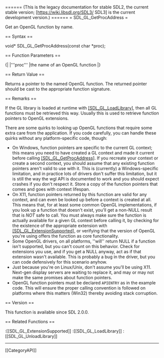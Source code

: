 ====== (This is the legacy documentation for stable SDL2, the current stable version; [https://wiki.libsdl.org/SDL3/ SDL3] is the current development version.) ======
= SDL_GL_GetProcAddress =

Get an OpenGL function by name.

== Syntax ==

<syntaxhighlight lang='c'>
void* SDL_GL_GetProcAddress(const char *proc);
</syntaxhighlight>

== Function Parameters ==

{|
|'''proc'''
|the name of an OpenGL function
|}

== Return Value ==

Returns a pointer to the named OpenGL function. The returned pointer should
be cast to the appropriate function signature.

== Remarks ==

If the GL library is loaded at runtime with [[SDL_GL_LoadLibrary]](), then
all GL functions must be retrieved this way. Usually this is used to
retrieve function pointers to OpenGL extensions.

There are some quirks to looking up OpenGL functions that require some
extra care from the application. If you code carefully, you can handle
these quirks without any platform-specific code, though:

* On Windows, function pointers are specific to the current GL context; this means you need to have created a GL context and made it current before calling [[SDL_GL_GetProcAddress]](). If you recreate your context or create a second context, you should assume that any existing function pointers aren't valid to use with it. This is (currently) a Windows-specific limitation, and in practice lots of drivers don't suffer this limitation, but it is still the way the wgl API is documented to work and you should expect crashes if you don't respect it. Store a copy of the function pointers that comes and goes with context lifespan.
* On X11, function pointers returned by this function are valid for any context, and can even be looked up before a context is created at all. This means that, for at least some common OpenGL implementations, if you look up a function that doesn't exist, you'll get a non-NULL result that is _NOT_ safe to call. You must always make sure the function is actually available for a given GL context before calling it, by checking for the existence of the appropriate extension with [[SDL_GL_ExtensionSupported]](), or verifying that the version of OpenGL you're using offers the function as core functionality.
* Some OpenGL drivers, on all platforms, ''will'' return NULL if a function isn't supported, but you can't count on this behavior. Check for extensions you use, and if you get a NULL anyway, act as if that extension wasn't available. This is probably a bug in the driver, but you can code defensively for this scenario anyhow.
* Just because you're on Linux/Unix, don't assume you'll be using X11. Next-gen display servers are waiting to replace it, and may or may not make the same promises about function pointers.
* OpenGL function pointers must be declared <code>APIENTRY</code> as in the example code. This will ensure the proper calling convention is followed on platforms where this matters (Win32) thereby avoiding stack corruption.

== Version ==

This function is available since SDL 2.0.0.

== Related Functions ==

:[[SDL_GL_ExtensionSupported]]
:[[SDL_GL_LoadLibrary]]
:[[SDL_GL_UnloadLibrary]]

----
[[CategoryAPI]]


